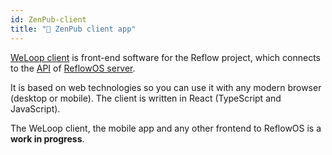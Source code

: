 ```yaml
---
id: ZenPub-client
title: "🧩 ZenPub client app"
---
```


[WeLoop client](https://github.com/reflow-project/weloop) is front-end software for the Reflow project, which connects to the [API](./api_tour) of [ReflowOS server](./ZenPub).

It is based on web technologies so you can use it with any modern browser (desktop or mobile). The client is written in React (TypeScript and JavaScript).

The WeLoop client, the mobile app and any other frontend to ReflowOS is a **work in progress**.


